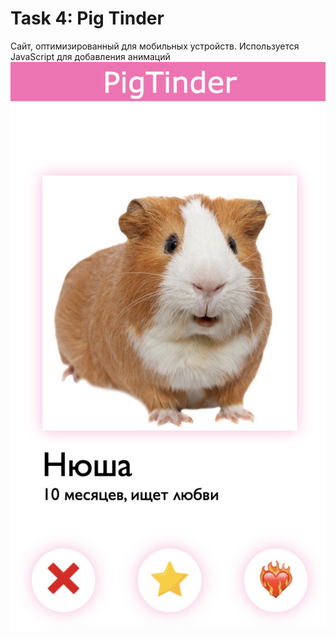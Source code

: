 # Task 4: Pig Tinder

Сайт, оптимизированный для мобильных устройств. Используется JavaScript для добавления анимаций
![alt](https://github.com/nilaev/frontend-yandex/blob/main/images/ux-04-1.png)
